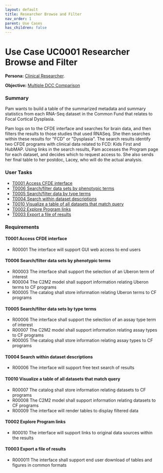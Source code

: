 ```yaml
---
layout: default
title: Researcher Browse and Filter
nav_order: 1
parent: Use Cases
has_children: false
---
```

# Use Case UC0001 Researcher Browse and Filter

**Persona:** [Clinical Researcher](../personas/clinical-researcher).

**Objective:** [Multiple DCC Comparison](../objectives/multi-dcc-comparison)

### Summary

Pam wants to build a table of the summarized metadata and summary statistics
from each RNA-Seq dataset in the Common Fund that relates to Focal Cortical Dysplasia.

Pam logs on to the CFDE interface and searches for brain data, and then filters the results to those studies that used RNASeq. She then searches within these results
for "FCD" or "Dysplasia".
The search results identify two CFDE programs with clinical data related to FCD: Kids First and HubMAP. Using links in the search results, Pam accesses the Program
page for each dataset, and decides which to request access to. She also sends
her final table to her postdoc, Lacey, who will do the actual analysis.


### User Tasks

-   [T0001 Access CFDE interface](#access-cfde-interface)
-   [T0006 Search/filter data sets by phenotypic terms](#searchfilter-data-sets-by-phenotypic-terms)
-   [T0005 Search/filter data by type terms](#searchfilter-data-sets-by-type-terms)
-   [T0004 Search within dataset descriptions](#search-within-dataset-descriptions)
-   [T0010 Visualize a table of all datasets that match query](#visualize-a-table-of-all-datasets-that-match-query)
-   [T0002 Explore Program links](#explore-program-links)
-   [T0003 Export a file of results](#export-a-file-of-results)

### Requirements

#### T0001 Access CFDE interface

-   R00001 The interface will support GUI web access to end users


#### T0006 Search/filter data sets by phenotypic terms

-   R00003 The interface shall support the selection of an Uberon term of interest
-   R00004 The C2M2 model shall support information relating Uberon terms to CF programs
-   R00005 The catalog shall store information relating Uberon terms to CF programs


#### T0005 Search/filter data sets by type terms

-   R00006 The interface shall support the selection of an assay type term of interest
-   R00007 The C2M2 model shall support information relating assay types to CF programs
-   R00005 The catalog shall store information relating assay types to CF programs


#### T0004 Search within dataset descriptions

-   R00006 The interface will support free text search of results

#### T0010 Visualize a table of all datasets that match query

-   R00007 The catalog shall store information relating datasets to CF programs
-   R00008 The C2M2 model shall support information relating datasets to CF programs
-   R00009 The interface will render tables to display filtered data

#### T0002 Explore Program links

-   R00010 The interface will support links to original data sources within the results

#### T0003 Export a file of results

-   R000011 The interface shall support end user download of tables and figures in common formats
